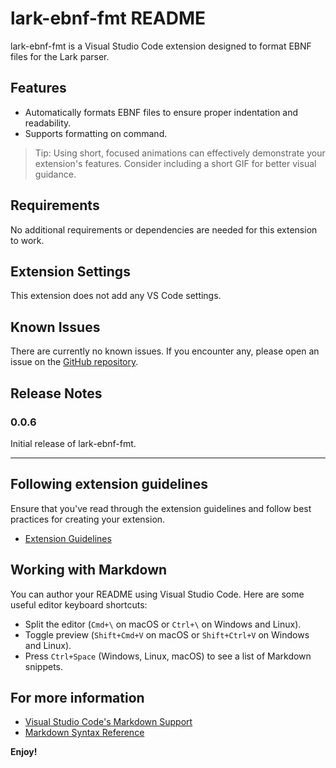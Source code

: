 # lark-ebnf-fmt README

lark-ebnf-fmt is a Visual Studio Code extension designed to format EBNF files for the Lark parser.

## Features

- Automatically formats EBNF files to ensure proper indentation and readability.
- Supports formatting on command.

> Tip: Using short, focused animations can effectively demonstrate your extension's features. Consider including a short GIF for better visual guidance.

## Requirements

No additional requirements or dependencies are needed for this extension to work.

## Extension Settings

This extension does not add any VS Code settings.

## Known Issues

There are currently no known issues. If you encounter any, please open an issue on the [GitHub repository](https://github.com/picasso250/vsc-ext-lark-ebnf-format/issues).

## Release Notes

### 0.0.6

Initial release of lark-ebnf-fmt.

---

## Following extension guidelines

Ensure that you've read through the extension guidelines and follow best practices for creating your extension.

* [Extension Guidelines](https://code.visualstudio.com/api/references/extension-guidelines)

## Working with Markdown

You can author your README using Visual Studio Code. Here are some useful editor keyboard shortcuts:

* Split the editor (`Cmd+\` on macOS or `Ctrl+\` on Windows and Linux).
* Toggle preview (`Shift+Cmd+V` on macOS or `Shift+Ctrl+V` on Windows and Linux).
* Press `Ctrl+Space` (Windows, Linux, macOS) to see a list of Markdown snippets.

## For more information

* [Visual Studio Code's Markdown Support](http://code.visualstudio.com/docs/languages/markdown)
* [Markdown Syntax Reference](https://help.github.com/articles/markdown-basics/)

**Enjoy!**
